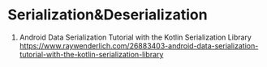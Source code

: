  # Serialization&Deserialization
 
 1. Android Data Serialization Tutorial with the Kotlin Serialization Library <br>
    https://www.raywenderlich.com/26883403-android-data-serialization-tutorial-with-the-kotlin-serialization-library
